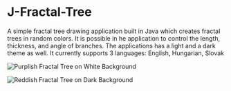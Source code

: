 # J-Fractal-Tree
A simple fractal tree drawing application built in Java which creates fractal trees in random colors.
It is possible in he application to control the length, thickness, and angle of branches.
The applications has a light and a dark theme as well.
It currently supports 3 languages: English, Hungarian, Slovak

![Purplish Fractal Tree on White Background](https://i.imgur.com/YIg5kmk.jpg)

![Reddish Fractal Tree on Dark Background](https://i.imgur.com/LPGDeRi.jpg)
